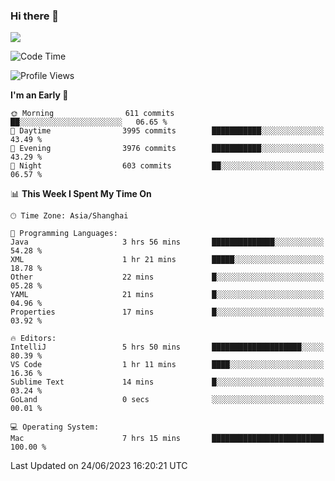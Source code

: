 ### Hi there 👋

<!--
**JJAYCHEN1e/jjaychen1e** is a ✨ _special_ ✨ repository because its `README.md` (this file) appears on your GitHub profile.

Here are some ideas to get you started:

- 🔭 I’m currently working on ...
- 🌱 I’m currently learning ...
- 👯 I’m looking to collaborate on ...
- 🤔 I’m looking for help with ...
- 💬 Ask me about ...
- 📫 How to reach me: ...
- 😄 Pronouns: ...
- ⚡ Fun fact: ...
-->

[![](https://github-readme-stats.vercel.app/api?username=jjaychen1e&show_icons=true)](https://github.com/jjaychen1e/github-readme-stats?count_private=true)

<!--START_SECTION:waka-->
![Code Time](http://img.shields.io/badge/Code%20Time-762%20hrs%2034%20mins-blue)

![Profile Views](http://img.shields.io/badge/Profile%20Views-3-blue)

**I'm an Early 🐤** 

```text
🌞 Morning                611 commits         ██░░░░░░░░░░░░░░░░░░░░░░░   06.65 % 
🌆 Daytime                3995 commits        ███████████░░░░░░░░░░░░░░   43.49 % 
🌃 Evening                3976 commits        ███████████░░░░░░░░░░░░░░   43.29 % 
🌙 Night                  603 commits         ██░░░░░░░░░░░░░░░░░░░░░░░   06.57 % 
```


📊 **This Week I Spent My Time On** 

```text
🕑︎ Time Zone: Asia/Shanghai

💬 Programming Languages: 
Java                     3 hrs 56 mins       ██████████████░░░░░░░░░░░   54.28 % 
XML                      1 hr 21 mins        █████░░░░░░░░░░░░░░░░░░░░   18.78 % 
Other                    22 mins             █░░░░░░░░░░░░░░░░░░░░░░░░   05.28 % 
YAML                     21 mins             █░░░░░░░░░░░░░░░░░░░░░░░░   04.96 % 
Properties               17 mins             █░░░░░░░░░░░░░░░░░░░░░░░░   03.92 % 

🔥 Editors: 
IntelliJ                 5 hrs 50 mins       ████████████████████░░░░░   80.39 % 
VS Code                  1 hr 11 mins        ████░░░░░░░░░░░░░░░░░░░░░   16.36 % 
Sublime Text             14 mins             █░░░░░░░░░░░░░░░░░░░░░░░░   03.24 % 
GoLand                   0 secs              ░░░░░░░░░░░░░░░░░░░░░░░░░   00.01 % 

💻 Operating System: 
Mac                      7 hrs 15 mins       █████████████████████████   100.00 % 
```


 Last Updated on 24/06/2023 16:20:21 UTC
<!--END_SECTION:waka-->
